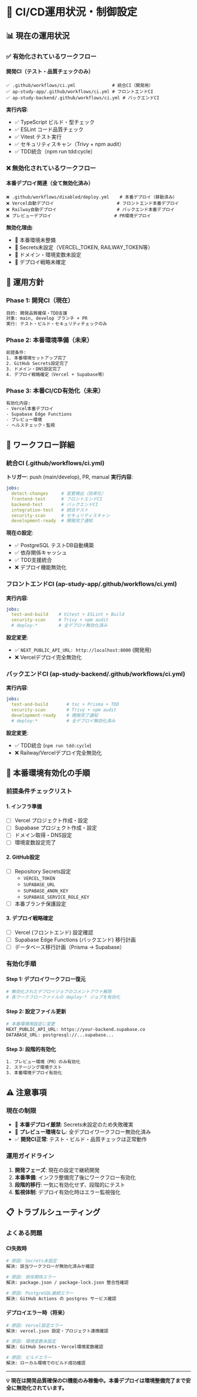 # 🚦 CI/CD運用状況・制御設定

## 📊 **現在の運用状況**

### **✅ 有効化されているワークフロー**

#### **開発CI（テスト・品質チェックのみ）**
```
✅ .github/workflows/ci.yml              # 統合CI（開発用）
✅ ap-study-app/.github/workflows/ci.yml # フロントエンドCI
✅ ap-study-backend/.github/workflows/ci.yml # バックエンドCI
```

**実行内容**:
- ✅ TypeScript ビルド・型チェック
- ✅ ESLint コード品質チェック
- ✅ Vitest テスト実行
- ✅ セキュリティスキャン（Trivy + npm audit）
- ✅ TDD統合（npm run tdd:cycle）

### **❌ 無効化されているワークフロー**

#### **本番デプロイ関連（全て無効化済み）**
```
❌ .github/workflows/disabled/deploy.yml    # 本番デプロイ（移動済み）
❌ Vercel自動デプロイ                        # フロントエンド本番デプロイ
❌ Railway自動デプロイ                       # バックエンド本番デプロイ  
❌ プレビューデプロイ                        # PR環境デプロイ
```

**無効化理由**:
- 🚫 本番環境未整備
- 🚫 Secrets未設定（VERCEL_TOKEN, RAILWAY_TOKEN等）
- 🚫 ドメイン・環境変数未設定
- 🚫 デプロイ戦略未確定

## 🎯 **運用方針**

### **Phase 1: 開発CI（現在）**
```bash
目的: 開発品質確保・TDD支援
対象: main, develop ブランチ + PR
実行: テスト・ビルド・セキュリティチェックのみ
```

### **Phase 2: 本番環境準備（未来）**
```bash
前提条件:
1. 本番環境セットアップ完了
2. GitHub Secrets設定完了
3. ドメイン・DNS設定完了
4. デプロイ戦略確定（Vercel + Supabase等）
```

### **Phase 3: 本番CI/CD有効化（未来）**
```bash
有効化内容:
- Vercel本番デプロイ
- Supabase Edge Functions
- プレビュー環境
- ヘルスチェック・監視
```

## 🔧 **ワークフロー詳細**

### **統合CI (.github/workflows/ci.yml)**

**トリガー**: push (main/develop), PR, manual
**実行内容**:
```yaml
jobs:
  detect-changes     # 変更検出（効率化）
  frontend-test      # フロントエンドCI
  backend-test       # バックエンドCI  
  integration-test   # 統合テスト
  security-scan      # セキュリティスキャン
  development-ready  # 開発完了通知
```

**現在の設定**:
- ✅ PostgreSQL テストDB自動構築
- ✅ 依存関係キャッシュ
- ✅ TDD支援統合
- ❌ デプロイ機能無効化

### **フロントエンドCI (ap-study-app/.github/workflows/ci.yml)**

**実行内容**:
```yaml
jobs:
  test-and-build    # Vitest + ESLint + Build
  security-scan     # Trivy + npm audit
  # deploy-*        # 全デプロイ無効化済み
```

**設定変更**:
- ✅ `NEXT_PUBLIC_API_URL: http://localhost:8000` (開発用)
- ❌ Vercelデプロイ完全無効化

### **バックエンドCI (ap-study-backend/.github/workflows/ci.yml)**

**実行内容**:
```yaml
jobs:
  test-and-build       # tsc + Prisma + TDD
  security-scan        # Trivy + npm audit
  development-ready    # 開発完了通知
  # deploy-*           # 全デプロイ無効化済み
```

**設定変更**:
- ✅ TDD統合 (`npm run tdd:cycle`)
- ❌ Railway/Vercelデプロイ完全無効化

## 🚀 **本番環境有効化の手順**

### **前提条件チェックリスト**

#### **1. インフラ準備**
- [ ] Vercel プロジェクト作成・設定
- [ ] Supabase プロジェクト作成・設定
- [ ] ドメイン取得・DNS設定
- [ ] 環境変数設定完了

#### **2. GitHub設定**
- [ ] Repository Secrets設定
  - `VERCEL_TOKEN`
  - `SUPABASE_URL`
  - `SUPABASE_ANON_KEY`
  - `SUPABASE_SERVICE_ROLE_KEY`
- [ ] 本番ブランチ保護設定

#### **3. デプロイ戦略確定**
- [ ] Vercel (フロントエンド) 設定確認
- [ ] Supabase Edge Functions (バックエンド) 移行計画
- [ ] データベース移行計画（Prisma → Supabase）

### **有効化手順**

#### **Step 1: デプロイワークフロー復元**
```bash
# 無効化されたデプロイジョブのコメントアウト解除
# 各ワークフローファイルの deploy-* ジョブを有効化
```

#### **Step 2: 設定ファイル更新**
```bash
# 本番環境用設定に変更
NEXT_PUBLIC_API_URL: https://your-backend.supabase.co
DATABASE_URL: postgresql://...supabase...
```

#### **Step 3: 段階的有効化**
```bash
1. プレビュー環境（PR）のみ有効化
2. ステージング環境テスト
3. 本番環境デプロイ有効化
```

## ⚠️ **注意事項**

### **現在の制限**
- 🚫 **本番デプロイ厳禁**: Secrets未設定のため失敗確実
- 🚫 **プレビュー環境なし**: 全デプロイワークフロー無効化済み
- ✅ **開発CI正常**: テスト・ビルド・品質チェックは正常動作

### **運用ガイドライン**
1. **開発フェーズ**: 現在の設定で継続開発
2. **本番準備**: インフラ整備完了後にワークフロー有効化
3. **段階的移行**: 一気に有効化せず、段階的にテスト
4. **監視体制**: デプロイ有効化時はエラー監視強化

## 📋 **トラブルシューティング**

### **よくある問題**

#### **CI失敗時**
```bash
# 原因: Secrets未設定
解決: 該当ワークフローが無効化済みか確認

# 原因: 依存関係エラー  
解決: package.json / package-lock.json 整合性確認

# 原因: PostgreSQL接続エラー
解決: GitHub Actions の postgres サービス確認
```

#### **デプロイエラー時（将来）**
```bash
# 原因: Vercel設定エラー
解決: vercel.json 設定・プロジェクト連携確認

# 原因: 環境変数未設定
解決: GitHub Secrets・Vercel環境変数確認

# 原因: ビルドエラー
解決: ローカル環境でのビルド成功確認
```

---

**💡 現在は開発品質確保のCI機能のみ稼働中。本番デプロイは環境整備完了まで安全に無効化されています。**